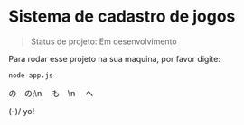 # Sistema de cadastro de jogos

> Status de projeto: Em desenvolvimento

Para rodar esse projeto na sua maquina, por favor digite:

```
node app.js
```

の　の;\n
　も　\n
　へ

(*-*)/ yo!